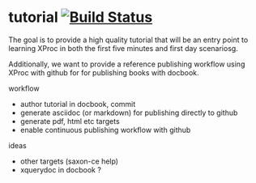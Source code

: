 # tutorial [![Build Status](https://magnum.travis-ci.com/xquery/xproc-tutorial.svg?token=UNXhdYp7dYgp5Vyh8ZNz&branch=master)](https://magnum.travis-ci.com/xquery/xproc-tutorial)

The goal is to provide a high quality tutorial that will be an entry point to learning XProc in both the first five minutes and first day scenariosg. 

Additionally, we want to provide a reference publishing workflow using XProc with github for for publishing books with docbook.

workflow
* author tutorial in docbook, commit
* generate asciidoc (or markdown) for publishing directly to github
* generate pdf, html etc targets 
* enable continuous publishing workflow with github

ideas
* other targets (saxon-ce help)
* xquerydoc in docbook ?

